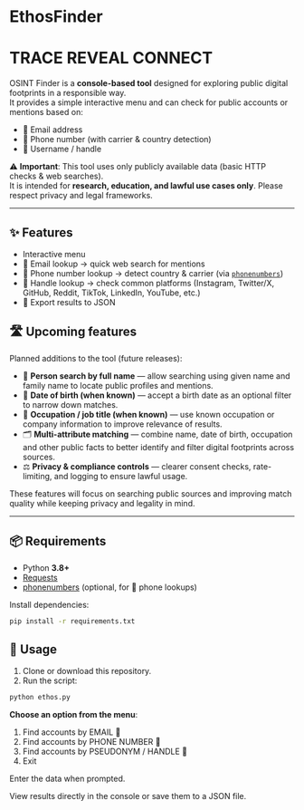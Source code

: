 # EthosFinder
# TRACE REVEAL CONNECT


OSINT Finder is a **console-based tool** designed for exploring public digital footprints in a responsible way.  
It provides a simple interactive menu and can check for public accounts or mentions based on:

- 📧 Email address  
- 📱 Phone number (with carrier & country detection)  
- 👤 Username / handle  

⚠️ **Important**: This tool uses only publicly available data (basic HTTP checks & web searches).  
It is intended for **research, education, and lawful use cases only**. Please respect privacy and legal frameworks.

---

## ✨ Features

- Interactive menu  
- 📧 Email lookup → quick web search for mentions  
- 📱 Phone number lookup → detect country & carrier (via [`phonenumbers`](https://pypi.org/project/phonenumbers/))  
- 👤 Handle lookup → check common platforms (Instagram, Twitter/X, GitHub, Reddit, TikTok, LinkedIn, YouTube, etc.)  
- 💾 Export results to JSON

## 🛣️ Upcoming features

Planned additions to the tool (future releases):

- 🔎 **Person search by full name** — allow searching using given name and family name to locate public profiles and mentions.  
- 📅 **Date of birth (when known)** — accept a birth date as an optional filter to narrow down matches.  
- 💼 **Occupation / job title (when known)** — use known occupation or company information to improve relevance of results.  
- 🗂️ **Multi-attribute matching** — combine name, date of birth, occupation and other public facts to better identify and filter digital footprints across sources.  
- ⚖️ **Privacy & compliance controls** — clearer consent checks, rate-limiting, and logging to ensure lawful usage.  

These features will focus on searching public sources and improving match quality while keeping privacy and legality in mind.

---

## 📦 Requirements

- Python **3.8+**  
- [Requests](https://pypi.org/project/requests/)  
- [phonenumbers](https://pypi.org/project/phonenumbers/) (optional, for 📱 phone lookups)

Install dependencies:

```bash
pip install -r requirements.txt
````

## 🚀 Usage

1. Clone or download this repository.  
2. Run the script:

```bash
python ethos.py
```
**Choose an option from the menu**:
  1) Find accounts by EMAIL 📧
  2) Find accounts by PHONE NUMBER 📱
  3) Find accounts by PSEUDONYM / HANDLE 👤
  4) Exit

Enter the data when prompted.

View results directly in the console or save them to a JSON file.
